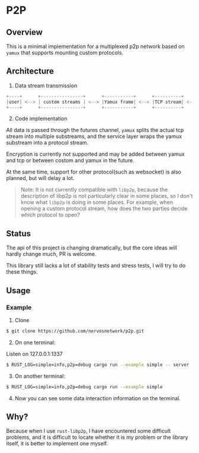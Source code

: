 # P2P

## Overview

This is a minimal implementation for a multiplexed p2p network based on `yamux` that supports mounting custom protocols.

## Architecture

1. Data stream transmission

```rust
+----+      +----------------+      +-----------+      +----------+      +------+
|user| <--> | custom streams | <--> |Yamux frame| <--> |TCP stream| <--> |remote|
+----+      +----------------+      +-----------+      +----------+      +------+
```

2. Code implementation

All data is passed through the futures channel, `yamux` splits the actual tcp stream into multiple substreams,
and the service layer wraps the yamux substream into a protocol stream.

Encryption is currently not supported and may be added between yamux and tcp or between costom and yamux in the future.

At the same time, support for other protocol(such as websocket) is also planned, but will delay a lot.

> Note: It is not currently compatible with `libp2p`, because the description of libp2p is not particularly clear in some places,
> so I don't know what `libp2p` is doing in some places.
> For example, when opening a custom protocol stream, how does the two parties decide which protocol to open?

## Status

The api of this project is changing dramatically, but the core ideas will hardly change much, PR is welcome.

This library still lacks a lot of stability tests and stress tests, I will try to do these things.

## Usage

### Example

1. Clone

```bash
$ git clone https://github.com/nervosnetwork/p2p.git
```

2. On one terminal:

Listen on 127.0.0.1:1337
```bash
$ RUST_LOG=simple=info,p2p=debug cargo run --example simple -- server
```

3. On another terminal:

```bash
$ RUST_LOG=simple=info,p2p=debug cargo run --example simple
```

4. Now you can see some data interaction information on the terminal.

## Why?

Because when I use `rust-libp2p`, I have encountered some difficult problems,
and it is difficult to locate whether it is my problem or the library itself,
it is better to implement one myself.
